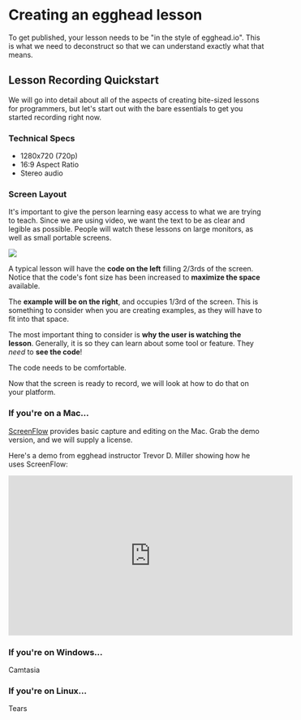 # Creating an egghead lesson

To get published, your lesson needs to be "in the style of egghead.io". This is what we need to deconstruct so that we can understand exactly what that means.

## Lesson Recording Quickstart

We will go into detail about all of the aspects of creating bite-sized lessons for programmers, but let's start out with the bare essentials to get you started recording right now.

### Technical Specs

* 1280x720 (720p)
* 16:9 Aspect Ratio
* Stereo audio

### Screen Layout

It's important to give the person learning easy access to what we are trying to teach. Since we are using video, we want the text to be as clear and legible as possible. People will watch these lessons on large monitors, as well as small portable screens.

![](https://s3.amazonaws.com/f.cl.ly/items/3A44293L043D0k0q4134/Screen%20Shot%202016-04-24%20at%201.47.33%20PM.png?v=34660ab1)

A typical lesson will have the **code on the left** filling 2/3rds of the screen. Notice that the code's font size has been increased to **maximize the space** available.

The **example will be on the right**, and occupies 1/3rd of the screen. This is something to consider when you are creating examples, as they will have to fit into that space.

The most important thing to consider is **why the user is watching the lesson**. Generally, it is so they can learn about some tool or feature. They *need* to **see the code**!

The code needs to be comfortable.

Now that the screen is ready to record, we will look at how to do that on your platform.

### If you're on a Mac...

[ScreenFlow](https://www.telestream.net/screenflow/) provides basic capture and editing on the Mac. Grab the demo version, and we will supply a license.

Here's a demo from egghead instructor Trevor D. Miller showing how he uses ScreenFlow:

<iframe width="560" height="315" src="https://www.youtube.com/embed/9R2nl2wtB_4?list=PL219naRJXQKbQJ60WxsuGfTFv7_fvna51" frameborder="0" allowfullscreen></iframe>

### If you're on Windows...

Camtasia

### If you're on Linux...

Tears

